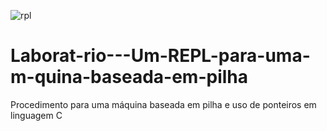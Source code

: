 ![rpl](https://github.com/AndreMouraL/Laborat-rio---Um-REPL-para-uma-m-quina-baseada-em-pilha/assets/117699977/b3291ce2-89d1-47ad-95ec-6e4f1e9af3ab)

# Laborat-rio---Um-REPL-para-uma-m-quina-baseada-em-pilha
 Procedimento para uma máquina baseada em pilha e uso de ponteiros em linguagem C
